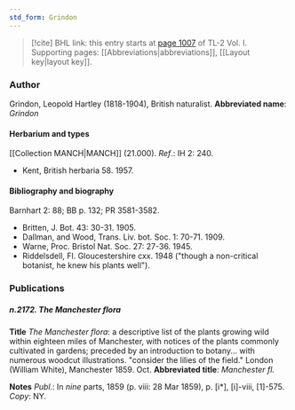 ```yaml
---
std_form: Grindon
---
```


> [!cite] BHL link: this entry starts at [page 1007](https://www.biodiversitylibrary.org/page/33121138) of TL-2 Vol. I.
> Supporting pages: [[Abbreviations|abbreviations]], [[Layout key|layout key]].

### Author

Grindon, Leopold Hartley (1818-1904), British naturalist. 
**Abbreviated name**: *Grindon*

#### Herbarium and types

[[Collection MANCH|MANCH]] (21.000).
*Ref*.: IH 2: 240.
- Kent, British herbaria 58. 1957.

#### Bibliography and biography

Barnhart 2: 88; BB p. 132; PR 3581-3582.
- Britten, J. Bot. 43: 30-31. 1905.
- Dallman, and Wood, Trans. Liv. bot. Soc. 1: 70-71. 1909.
- Warne, Proc. Bristol Nat. Soc. 27: 27-36. 1945.
- Riddelsdell, Fl. Gloucestershire cxx. 1948 ("though a non-critical botanist, he knew his plants well").

### Publications

##### n.2172. The Manchester flora

**Title**
*The Manchester flora*: a descriptive list of the plants growing wild within eighteen miles of Manchester, with notices of the plants commonly cultivated in gardens; preceded by an introduction to botany... with numerous woodcut illustrations. "consider the lilies of the field." London (William White), Manchester 1859. Oct.
**Abbreviated title**: *Manchester fl.*

**Notes**
*Publ*.: In *nine* parts, 1859 (p. viii: 28 Mar 1859), p. \[i\*\], \[i\]-viii, \[1\]-575. *Copy*: NY.


